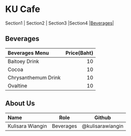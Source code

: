 # KU Cafe
Section1 | Section2 | Section3 |Section4 |[Beverages](#beverages)|    



## Beverages
| Beverages Menu                 | Price(Baht) |
|:-------------------------------|------------:|
| Baitoey Drink                  | 10          |
| Cocoa                          | 10          |
| Chrysanthemum Drink            | 10          |
| Ovaltine                       | 10          |



## About Us
| Name             | Role      | Github                  |
|:-----------------|-----------|-------------------------|
| Kulisara Wiangin | Beverages |@kulisarawiangin         |

